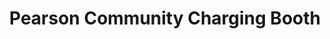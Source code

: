---
title: "Pearson Community Charging Booth"
url: /ganta/pearson-community-charging-booth/
shop: Elektronik
---